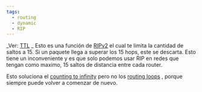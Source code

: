 ```yaml
---
tags:
  - routing
  - dynamic
  - RIP
---
```



_Ver: [TTL](TTL.md) _
Esto es una función de [RIPv2](RIPv2.md)   el cual te limita la cantidad de saltos a 15. Si un paquete llega a superar los 15 hops, este se descarta. 
Esto tiene un inconveniente y es que solo podemos usar RIP en redes que tengan como maximo, 15 saltos de distancia entre cada router.

Esto soluciona el [counting to infinity](counting%20to%20infinity.md)  pero no los [routing loops](routing%20loops.md) , porque siempre puede volver a comenzar de nuevo.
